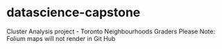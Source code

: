 # datascience-capstone
Cluster Analysis project - Toronto Neighbourhoods
Graders Please Note: Folium maps will not render in Git Hub
